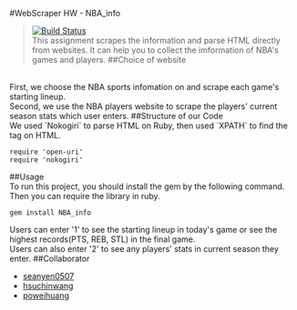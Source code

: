 #WebScraper HW - NBA_info
>[![Build Status](https://travis-ci.org/seanyen0507/web_scraper.svg?branch=master)](https://travis-ci.org/seanyen0507/web_scraper)<br />This assignment scrapes the information and parse HTML directly from websites. It can help you to collect the imformation of NBA's games and players.
##Choice of website
</br>
First, we choose the NBA sports infomation on <http://scores.espn.go.com/nba/scoreboard> and scrape each game's starting lineup.
<br />
Second, we use the NBA players website <http://origin.nba.com/players/> to scrape the players' current season stats which user enters.
##Structure of our Code
</br>
We used `Nokogiri` to parse HTML on Ruby, then used `XPATH` to find the tag on HTML.

	require 'open-uri'
	require 'nokogiri'

##Usage
</br>
To run this project, you should install the gem by the following command. Then you can require the library in ruby.
	
	gem install NBA_info
	
Users can enter '1' to see the starting lineup in today's game or see the highest records(PTS, REB, STL) in the final game.<br />
Users can also enter '2' to see any players' stats in current season they enter.
##Collaborator
</br>
* [seanyen0507](https://github.com/seanyen0507)
* [hsuchinwang](https://github.com/hsuchinwang)
* [poweihuang](https://github.com/poweihuang)
